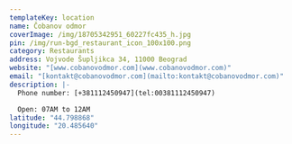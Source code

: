 ```yaml
---
templateKey: location
name: Čobanov odmor
coverImage: /img/18705342951_60227fc435_h.jpg
pin: /img/run-bgd_restaurant_icon_100x100.png
category: Restaurants
address: Vojvode Šupljikca 34, 11000 Beograd
website: "[www.cobanovodmor.com](www.cobanovodmor.com)"
email: "[kontakt@cobanovodmor.com](mailto:kontakt@cobanovodmor.com)"
description: |-
  Phone number: [+381112450947](tel:00381112450947)

  Open: 07AM to 12AM
latitude: "44.798868"
longitude: "20.485640"
---
```

